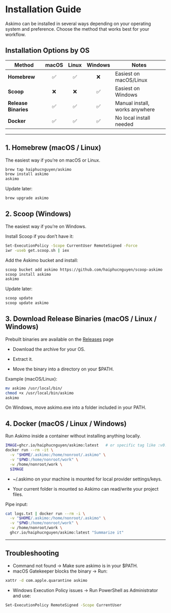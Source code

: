 # Installation Guide

Askimo can be installed in several ways depending on your operating system and preference.
Choose the method that works best for your workflow.

## Installation Options by OS

| Method               | macOS | Linux | Windows | Notes                          |
|----------------------|:-----:|:-----:|:-------:|--------------------------------|
| **Homebrew**         | ✅    | ✅    | ❌      | Easiest on macOS/Linux         |
| **Scoop**            | ❌    | ❌    | ✅      | Easiest on Windows             |
| **Release Binaries** | ✅    | ✅    | ✅      | Manual install, works anywhere |
| **Docker**           | ✅    | ✅    | ✅      | No local install needed        |


---

## 1. Homebrew (macOS / Linux)

The easiest way if you’re on macOS or Linux.
```bash
brew tap haiphucnguyen/askimo
brew install askimo
askimo
```

Update later:
```bash
brew upgrade askimo
```

## 2. Scoop (Windows)

The easiest way if you’re on Windows.

Install Scoop if you don’t have it:
```bash
Set-ExecutionPolicy -Scope CurrentUser RemoteSigned -Force
iwr -useb get.scoop.sh | iex
```

Add the Askimo bucket and install:
```bash
scoop bucket add askimo https://github.com/haiphucnguyen/scoop-askimo
scoop install askimo
askimo
```

Update later:
```bash
scoop update
scoop update askimo
```

## 3. Download Release Binaries (macOS / Linux / Windows)

Prebuilt binaries are available on the [Releases](https://github.com/haiphucnguyen/askimo/releases) page

* Download the archive for your OS.

* Extract it.

* Move the binary into a directory on your $PATH.

Example (macOS/Linux):
```bash
mv askimo /usr/local/bin/
chmod +x /usr/local/bin/askimo
askimo
```

On Windows, move askimo.exe into a folder included in your PATH.

## 4. Docker (macOS / Linux / Windows)

Run Askimo inside a container without installing anything locally.
```bash
IMAGE=ghcr.io/haiphucnguyen/askimo:latest   # or specific tag like :v0.1.10
docker run --rm -it \
  -v "$HOME/.askimo:/home/nonroot/.askimo" \
  -v "$PWD:/home/nonroot/work" \
  -w /home/nonroot/work \
  $IMAGE
```

* ~/.askimo on your machine is mounted for local provider settings/keys.

* Your current folder is mounted so Askimo can read/write your project files.

Pipe input:
```bash
cat logs.txt | docker run --rm -i \
  -v "$HOME/.askimo:/home/nonroot/.askimo" \
  -v "$PWD:/home/nonroot/work" \
  -w /home/nonroot/work \
  ghcr.io/haiphucnguyen/askimo:latest "Summarize it"
```

---
## Troubleshooting

* Command not found → Make sure askimo is in your $PATH.
* macOS Gatekeeper blocks the binary → Run:
```bash
xattr -d com.apple.quarantine askimo
```
* Windows Execution Policy issues → Run PowerShell as Administrator and use:
```bash
Set-ExecutionPolicy RemoteSigned -Scope CurrentUser
```